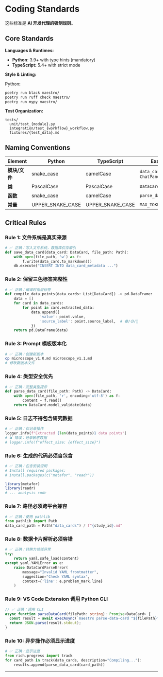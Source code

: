 # Coding Standards

这些标准是 **AI 开发代理的强制规则**。

## Core Standards

**Languages & Runtimes:**
- **Python:** 3.9+ with type hints (mandatory)
- **TypeScript:** 5.4+ with strict mode

**Style & Linting:**

Python:
```bash
poetry run black maestro/
poetry run ruff check maestro/
poetry run mypy maestro/
```

**Test Organization:**
```
tests/
  unit/test_{module}.py
  integration/test_{workflow}_workflow.py
  fixtures/{test_data}.md
```

## Naming Conventions

| Element | Python | TypeScript | Example |
|---------|--------|-----------|---------|
| **模块/文件** | snake_case | camelCase | `data_card.py`, `ChatPanel.ts` |
| **类** | PascalCase | PascalCase | `DataCardParser` |
| **函数** | snake_case | camelCase | `parse_data_card()` |
| **常量** | UPPER_SNAKE_CASE | UPPER_SNAKE_CASE | `MAX_TOKEN_LIMIT` |

## Critical Rules

### Rule 1: 文件系统是真实来源

```python
# ✅ 正确：写入文件系统，数据库仅存索引
def save_data_card(data_card: DataCard, file_path: Path):
    with open(file_path, 'w') as f:
        f.write(data_card.to_markdown())
    db.execute("INSERT INTO data_card_metadata ...")
```

### Rule 2: 保留三色标签完整性

```python
# ✅ 正确：编译时保留标签
def compile_data_points(data_cards: List[DataCard]) -> pd.DataFrame:
    data = []
    for card in data_cards:
        for point in card.extracted_data:
            data.append({
                'value': point.value,
                'source_label': point.source_label,  # 🟢/🟡/🔴
            })
    return pd.DataFrame(data)
```

### Rule 3: Prompt 模板版本化

```bash
# ✅ 正确：创建新版本
cp microscope_v1.0.md microscope_v1.1.md
# 修改新版本文件
```

### Rule 4: 类型安全优先

```python
# ✅ 正确：完整类型提示
def parse_data_card(file_path: Path) -> DataCard:
    with open(file_path, 'r', encoding='utf-8') as f:
        content = f.read()
    return DataCard.model_validate(data)
```

### Rule 5: 日志不得包含研究数据

```python
# ✅ 正确：仅记录操作
logger.info(f"Extracted {len(data_points)} data points")
# ❌ 错误：记录敏感数据
# logger.info(f"effect_size: {effect_size}")
```

### Rule 6: 生成的代码必须自包含

```r
# ✅ 正确：包含安装说明
# Install required packages:
# install.packages(c("metafor", "readr"))

library(metafor)
library(readr)
# ... analysis code
```

### Rule 7: 路径必须跨平台兼容

```python
# ✅ 正确：使用 pathlib
from pathlib import Path
data_card_path = Path("data_cards") / f"{study_id}.md"
```

### Rule 8: 数据卡片解析必须容错

```python
# ✅ 正确：转换为领域异常
try:
    return yaml.safe_load(content)
except yaml.YAMLError as e:
    raise DataCardParseError(
        message="Invalid YAML frontmatter",
        suggestion="Check YAML syntax",
        context={'line': e.problem_mark.line}
    )
```

### Rule 9: VS Code Extension 调用 Python CLI

```typescript
// ✅ 正确：调用 CLI
async function parseDataCard(filePath: string): Promise<DataCard> {
  const result = await execAsync(`maestro parse-data-card "${filePath}"`);
  return JSON.parse(result.stdout);
}
```

### Rule 10: 异步操作必须显示进度

```python
# ✅ 正确：显示进度
from rich.progress import track
for card_path in track(data_cards, description="Compiling..."):
    results.append(parse_data_card(card_path))
```

---
